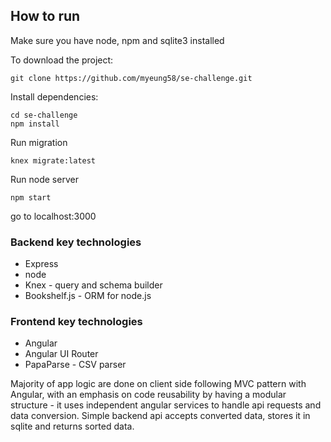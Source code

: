 ## How to run

Make sure you have node, npm and sqlite3 installed

To download the project:
```
git clone https://github.com/myeung58/se-challenge.git
```
Install dependencies:
```
cd se-challenge
npm install
```
Run migration
```
knex migrate:latest
```
Run node server
```
npm start
```
go to localhost:3000

### Backend key technologies
- Express
- node
- Knex - query and schema builder
- Bookshelf.js - ORM for node.js

### Frontend key technologies
- Angular
- Angular UI Router
- PapaParse - CSV parser





Majority of app logic are done on client side following MVC pattern with Angular, with an emphasis on code reusability by having a modular structure - it uses independent angular services to handle api requests and data conversion. Simple backend api accepts converted data, stores it in sqlite and returns sorted data.
